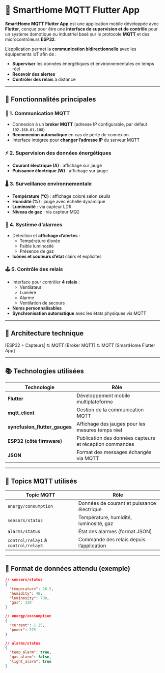 # 📱 SmartHome MQTT Flutter App

**SmartHome MQTT Flutter App** est une application mobile développée avec **Flutter**, conçue pour être une **interface de supervision et de contrôle** pour un système domotique ou industriel basé sur le protocole **MQTT** et des microcontrôleurs **ESP32**.

L’application permet la **communication bidirectionnelle** avec les équipements IoT afin de :
- **Superviser** les données énergétiques et environnementales en temps réel
- **Recevoir des alertes**
- **Contrôler des relais** à distance

---

## 🔧 Fonctionnalités principales

### 🔗 1. Communication MQTT
- Connexion à un **broker MQTT** (adresse IP configurable, par défaut `192.168.61.108`)
- **Reconnexion automatique** en cas de perte de connexion
- Interface intégrée pour **changer l’adresse IP** du serveur MQTT

### ⚡ 2. Supervision des données énergétiques
- **Courant électrique (A)** : affichage sur jauge
- **Puissance électrique (W)** : affichage sur jauge

### 🌡️ 3. Surveillance environnementale
- **Température (°C)** : affichage coloré selon seuils
- **Humidité (%)** : jauge avec échelle dynamique
- **Luminosité** : via capteur LDR
- **Niveau de gaz** : via capteur MQ2

### 🚨 4. Système d’alarmes
- Détection et **affichage d’alertes** :
  - Température élevée
  - Faible luminosité
  - Présence de gaz
- **Icônes et couleurs d’état** clairs et explicites

### 🕹️ 5. Contrôle des relais
- Interface pour contrôler **4 relais** :
  - Ventilateur
  - Lumière
  - Alarme
  - Ventilation de secours
- **Noms personnalisables**
- **Synchronisation automatique** avec les états physiques via MQTT

---

## 🧩 Architecture technique
[ESP32 + Capteurs]
⇅ MQTT
[Broker MQTT]
⇅ MQTT
[SmartHome Flutter App]

---

## 📚 Technologies utilisées

| Technologie               | Rôle                                                  |
|---------------------------|--------------------------------------------------------|
| **Flutter**               | Développement mobile multiplateforme                   |
| **mqtt_client**           | Gestion de la communication MQTT                       |
| **syncfusion_flutter_gauges** | Affichage des jauges pour les mesures temps réel  |
| **ESP32 (côté firmware)** | Publication des données capteurs et réception commandes |
| **JSON**                  | Format des messages échangés via MQTT                 |

---

## 🔀 Topics MQTT utilisés

| Topic MQTT               | Rôle                                                  |
|--------------------------|--------------------------------------------------------|
| `energy/consumption`     | Données de courant et puissance électrique             |
| `sensors/status`         | Température, humidité, luminosité, gaz                 |
| `alarms/status`          | État des alarmes (format JSON)                         |
| `control/relay1` à `control/relay4` | Commande des relais depuis l’application    |

---

## 🧠 Format de données attendu (exemple)

```json
// sensors/status
{
  "temperature": 26.5,
  "humidity": 48,
  "luminosity": 700,
  "gas": 320
}

// energy/consumption
{
  "current": 1.25,
  "power": 275
}

// alarms/status
{
  "temp_alarm": true,
  "gas_alarm": false,
  "light_alarm": true
}
